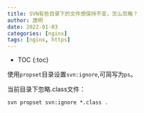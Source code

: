 ```yaml
---
title: SVN有些目录下的文件想保持不变，怎么忽略？
author: 唐明
date: 2022-01-03
categories: [nginx]
tags: [nginx, https]
---
```

* TOC
{:toc}

使用`propset`目录设置`svn:ignore`,可简写为`ps`。

当前目录下忽略.class文件：

```
svn propset svn:ignore *.class .
```